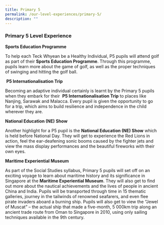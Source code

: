 ```yaml
---
title: Primary 5
permalink: /our-level-experiences/primary-5/
description: ""
---
```

### Primary 5 Level Experience
**Sports Education Programme**

To help each Teck Whyean be a Healthy Individual, P5 pupils will attend golf as part of their **Sports Education Programme**. Through this programme, pupils learn more about the game of golf, as well as the proper techniques of swinging and hitting the golf ball.

 **P5 Internationalisation Trip**

Becoming an adaptive individual certainly is learnt by the Primary 5 pupils when they embark for their  **P5 Internationalisation Trip** to places like Nanjing, Sarawak and Malacca. Every pupil is given the opportunity to go for a trip, which aims to build resilience and independence in the child wherever they are. 

**National Education (NE) Show** 

Another highlight for a P5 pupil is the **National Education (NE) Show** which is held before National Day. They will get to experience the Red Lions in action, feel the ear-deafening sonic booms caused by the fighter jets and view the mass display performances and the beautiful fireworks with their own eyes.

**Maritime Experiential Museum**

As part of the Social Studies syllabus, Primary 5 pupils will set off on an exciting voyage to learn about maritime history and its significance in Singapore at the **Maritime Experiential Museum**. They will also get to find out more about the nautical achievements and the lives of people in ancient China and India. Pupils will be transported through time in 15 thematic galleries, journey in the tailwinds of renowned seafarers, and even flee pirate invaders aboard a burning ship. Pupils will also get to view the “Jewel of Muscat” – the actual ship that made a five-month, 5 000km trip along an ancient trade route from Oman to Singapore in 2010, using only sailing techniques available in the 9th century.